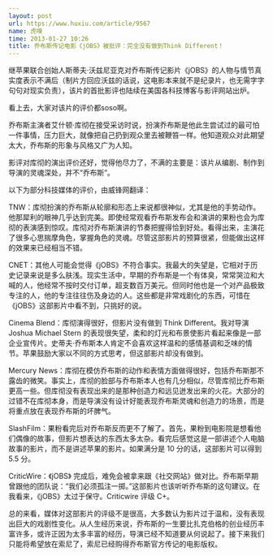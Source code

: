 ```yaml
---
layout: post
url: https://www.huxiu.com/article/9567
name: 虎嗅
time: 2013-01-27 10:26
title: 乔布斯传记电影《jOBS》被批评：完全没有做到Think Different！
---
```

继苹果联合创始人斯蒂夫·沃兹尼亚克对乔布斯传记影片《jOBS》的人物与情节真实度表示不满后（制片方回应沃兹的话说，这电影本来就不是纪录片，也无需字字句句对现实负责），该片的首批影评也陆续在美国各科技博客与影评网站出炉。

看上去，大家对该片的评价都soso啊。

乔布斯主演者艾什顿·库彻在接受采访时说，扮演乔布斯是他此生尝试过的最可怕一件事情，压力巨大，就像把自己扔到观众里去被鞭笞一样。他知道观众对此期望太大，乔布斯的形象与风格又广为人知。

影评对库彻的演出评价还好，觉得他尽力了，不满的主要是：该片从编剧、制作到导演的灵魂深处，并不“乔布斯”。

以下为部分科技媒体的评价，由威锋网翻译：

TNW：库彻扮演的乔布斯从轮廓和形态上来说都很神似，尤其是他的手势动作。他那犀利的眼神几乎达到完美。即使经常观看乔布斯发布会和演讲的果粉也会为库彻的表演感到惊叹。库彻对乔布斯演讲的节奏把握得恰到好处。看得出来，主演花了很多心思揣摩角色，掌握角色的灵魂。尽管这部影片的预算很紧，但能做出这样的效果来已经相当不错。

CNET：其他人可能会觉得《jOBS》不符合事实。我最大的失望是，它相对于历史记录来说是多么肤浅。现实生活中，早期的乔布斯是一个有体臭，常常哭泣和大喊的人，他经常不按时交付订单，超支数百万美元。但同时他也是一个对产品极致专注的人，他的专注往往伤及身边的人。这些都是非常戏剧化的东西，可惜在《jOBS》这部影片中看不到，只挑好的说。

Cinema Blend：库彻演得很好，但影片没有做到 Think Different。我对导演 Joshua Michael Stern 的表现很失望，柔和的灯光和布景使影片看起来像是一部企业宣传片。史蒂夫·乔布斯本人肯定不会喜欢这样温和的感情基调和乏味的情节。苹果鼓励大家以不同的方式思考，但这部影片却没有做到。

Mercury News：库彻在模仿乔布斯的动作和表情方面做得很好，包括乔布斯那不露齿的微笑。事实上，库彻的脸部与乔布斯本人也有几分相似，尽管库彻比乔布斯更高一些。但库彻没有表现出来的是那种创造力和远见迸发出来的火花。大部分的过错不在库彻本身，而是导演没有设计好能表现乔布斯灵魂和创造力的场景，而是将重点放在表现乔布斯的坏脾气。

SlashFilm：果粉看完后对乔布斯反而更不了解了。首先，果粉到电影院是想看他们偶像的故事，但影片想表达的东西太多太杂。看完后感觉这是一部讲述个人电脑故事的影片，而不是讲述苹果的影片。如果满分是 10 分的话，这部影片可以得到 5.5 分。

CriticWire：《jOBS》 完成后，难免会被拿来跟《社交网站》做对比。乔布斯早期曾跟他的团队说：“我们必须孤注一掷。”这部影片也该听听乔布斯的这句建议。在我看来，《jOBS》太过于保守。Criticwire 评级 C+。

总的来看，媒体对这部影片的评级不是很高，大多数认为影片过于温和，没有表现出巨大的戏剧性变化。从人生经历来说，乔布斯的一生要比扎克伯格的创业经历丰富许多，或许正因为太多丰富的经历，导演已经不知道要从何说起了。接下来我们只能将希望放在索尼了，索尼已经购得乔布斯官方传记的电影版权。

